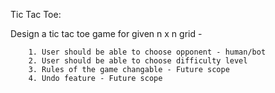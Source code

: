 Tic Tac Toe:

Design a tic tac toe game for given n x n grid - 

        1. User should be able to choose opponent - human/bot
        2. User should be able to choose difficulty level
        3. Rules of the game changable - Future scope
        4. Undo feature - Future scope
